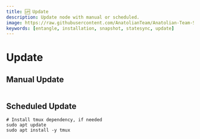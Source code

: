 ```yaml
---
title: 🆙 Update
description: Update node with manual or scheduled.
image: https://raw.githubusercontent.com/AnatolianTeam/Anatolian-Team-Services/main/docs/Testnet/Cosmos-Ecosystem/entangle/img/Entangle-Service-Cover.jpg
keywords: [entangle, installation, snapshot, statesync, update]
---
```


# Update 

## Manual Update

```shell

```

## Scheduled Update

```shell
# Install tmux dependency, if needed
sudo apt update
sudo apt install -y tmux
```

```shell

```
